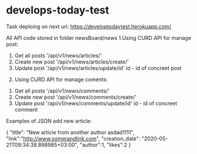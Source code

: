 # develops-today-test
Task deploing on next url: https://developtodaytest.herokuapp.com/

All API code stored in folder newsBoard/news
1.Using CURD API for manage post:
  1) Get all posts '/api/v1/news/articles/'
  2) Create new post '/api/v1/news/articles/create/'
  3) Update post '/api/v1/news/articles/update/id' id - id of concreet post
  
2. Using CURD API for manage coments:
  1) Get all posts '/api/v1/news/comments/'
  2) Create new post '/api/v1/news/comments/create/'
  3) Update post '/api/v1/news/comments/update/id' id - id of concreet comment
  
Examples of JSON add new article:

{
	"title": "New article from another author asdad1111",
	"link":"http://www.somerandlink.com",
	"creation_date": "2020-05-21T09:34:38.898985+03:00",
	"author":1,
	"likes":2
}
